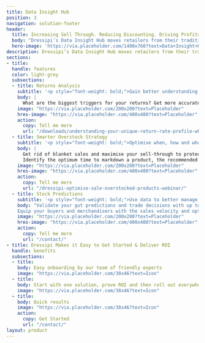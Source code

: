 ```yaml
---
title: Data Insight Hub
position: 3
navigation: solution-footer
header:
  title: Increasing Sell Through. Reducing Discounting. Driving Profitability.
  body: "Dressipi’s Data Insight Hub moves retailers from their traditional spreadsheet limitations to real time, deeper insights about customers, transactions, returns and operations, without any coding or IT intervention"
  hero-image: 'https://via.placeholder.com/1400x760?text=Data+Insight+Hub+page+banner'
description: Dressipi’s Data Insight Hub moves retailers from their traditional spreadsheet limitations to real time, deeper insights about customers, transactions, returns and operations, without any coding or IT intervention
sections:
- title:
  handle: features
  color: light-grey
  subsections:
  - title: Returns Analysis
    subtitle: '<p style="font-weight: bold;">Gain better understanding into what drives returns and ways to reduce them</p>'
    body: |
      What are the biggest triggers for your returns? Get more accurate and targeted insights that break down returns data, analysing the causes at both category and product level, along with practical ways to reduce them.
    image: "https://via.placeholder.com/200x200?text=Placeholder"
    hres-image: "https://via.placeholder.com/400x400?text=Placeholder"
    action:
      copy: Tell me more
      url: "/downloads/understanding-your-unique-return-rate-profile-whitepaper/"
  - title: Smarter Overstock Strategy 
    subtitle: '<p style="font-weight: bold;">Optimise when, how and who you discount to</p>'
    body: |
      Get rid of blanket sales and maximise your sell-through to protect margins.
      Identify the optimum time to markdown a product, the recommended percentage to use and a distribution method that matches the right products to the right customers.
    image: "https://via.placeholder.com/200x200?text=Placeholder"
    hres-image: "https://via.placeholder.com/400x400?text=Placeholder"
    action:
      copy: Tell me more
      url: "/dressipi-optimise-sale-overstocked-products-webinar/"
  - title: Stock Predictions
    subtitle: '<p style="font-weight: bold;">Use data to better manage, forecast and buy products.</p>'
    body: "Validate your gut predictions and trade decisions with up to the minute data.
    Equip your buyers and merchandisers with the sales velocity and optimal size ratios for every product at SKU level to help inform replenishment decisions and the shape of future buys."
    image: "https://via.placeholder.com/200x200?text=Placeholder"
    hres-image: "https://via.placeholder.com/400x400?text=Placeholder"
    action:
      copy: Tell me more
      url: "/contact/"
- title: Dressipi Makes it Easy to Get Started & Deliver ROI
  handle: benefits
  subsections:
  - title: 
    body: Easy onboarding by our team of friendly experts
    image: "https://via.placeholder.com/38x46?text=Icon"
  - title: 
    body: Start with one solution, prove ROI and then roll out everywhere
    image: "https://via.placeholder.com/38x46?text=Icon"
  - title: 
    body: Quick results
    image: "https://via.placeholder.com/38x46?text=Icon"
    action:
      copy: Get Started
      url: "/contact/"
layout: product
---
```

